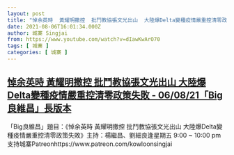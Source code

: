 ```yaml
---
layout: post
title: "悼余英時  黃耀明撒控  批鬥教協張文光出山  大陸爆Delta變種疫情嚴重控清零政策失敗 - 06/08/21「Big良維昌」長版本"
date: 2021-08-06T16:01:34.000Z
author: 城寨 Singjai
from: https://www.youtube.com/watch?v=dIawKwArO70
tags: [ 城寨 ]
categories: [ 城寨 ]
---
```

<!--1628265694000-->
[悼余英時  黃耀明撒控  批鬥教協張文光出山  大陸爆Delta變種疫情嚴重控清零政策失敗 - 06/08/21「Big良維昌」長版本](https://www.youtube.com/watch?v=dIawKwArO70)
------

<div>
「Big良維昌」題目：《悼余英時  黃耀明撒控  批鬥教協張文光出山  大陸爆Delta變種疫情嚴重控清零政策失敗》主持：楊繼昌、劉細良逢星期五 9:00 ~ 10:00 pm支持城寨Patreonhttps://www.patreon.com/kowloonsingjai
</div>
